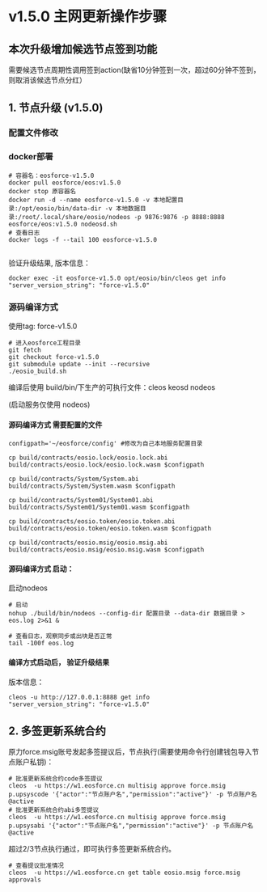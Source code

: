 # v1.5.0 主网更新操作步骤



## 本次升级增加候选节点签到功能

需要候选节点周期性调用签到action(缺省10分钟签到一次，超过60分钟不签到，则取消该候选节点分红）



## 1. 节点升级 (v1.5.0)

### 配置文件修改


	

### docker部署

```
# 容器名：eosforce-v1.5.0
docker pull eosforce/eos:v1.5.0
docker stop 原容器名
docker run -d --name eosforce-v1.5.0 -v 本地配置目录:/opt/eosio/bin/data-dir -v 本地数据目录:/root/.local/share/eosio/nodeos -p 9876:9876 -p 8888:8888 eosforce/eos:v1.5.0 nodeosd.sh
# 查看日志
docker logs -f --tail 100 eosforce-v1.5.0
    
```
验证升级结果, 版本信息：
```shell
docker exec -it eosforce-v1.5.0 opt/eosio/bin/cleos get info
"server_version_string": "force-v1.5.0"
```

### 源码编译方式
使用tag: force-v1.5.0

```shell
# 进入eosforce工程目录
git fetch
git checkout force-v1.5.0
git submodule update --init --recursive
./eosio_build.sh
```

编译后使用 build/bin/下生产的可执行文件：cleos  keosd  nodeos

(启动服务仅使用 nodeos)

#### 源码编译方式 需要配置的文件
```shell
configpath='~/eosforce/config' #修改为自己本地服务配置目录

cp build/contracts/eosio.lock/eosio.lock.abi  build/contracts/eosio.lock/eosio.lock.wasm $configpath

cp build/contracts/System/System.abi build/contracts/System/System.wasm $configpath

cp build/contracts/System01/System01.abi build/contracts/System01/System01.wasm $configpath

cp build/contracts/eosio.token/eosio.token.abi build/contracts/eosio.token/eosio.token.wasm $configpath

cp build/contracts/eosio.msig/eosio.msig.abi build/contracts/eosio.msig/eosio.msig.wasm $configpath
```

#### 源码编译方式 启动：
启动nodeos

```shell
# 启动
nohup ./build/bin/nodeos --config-dir 配置目录 --data-dir 数据目录 > eos.log 2>&1 &

# 查看日志，观察同步或出块是否正常
tail -100f eos.log
```

#### 编译方式启动后， 验证升级结果
版本信息：

```shell
cleos -u http://127.0.0.1:8888 get info
"server_version_string": "force-v1.5.0"
```




## 2. 多签更新系统合约

原力force.msig账号发起多签提议后，节点执行(需要使用命令行创建钱包导入节点账户私钥)：

```shell
# 批准更新系统合约code多签提议
cleos  -u https://w1.eosforce.cn multisig approve force.msig p.upsyscode '{"actor":"节点账户名","permission":"active"}' -p 节点账户名@active
# 批准更新系统合约abi多签提议
cleos  -u https://w1.eosforce.cn multisig approve force.msig p.upsysabi '{"actor":"节点账户名","permission":"active"}' -p 节点账户名@active
```
超过2/3节点执行通过，即可执行多签更新系统合约。

```shell
# 查看提议批准情况
cleos  -u https://w1.eosforce.cn get table eosio.msig force.msig approvals
```


